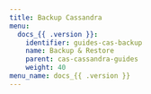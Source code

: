 ```yaml
---
title: Backup Cassandra
menu:
  docs_{{ .version }}:
    identifier: guides-cas-backup
    name: Backup & Restore
    parent: cas-cassandra-guides
    weight: 40
menu_name: docs_{{ .version }}
---
```

